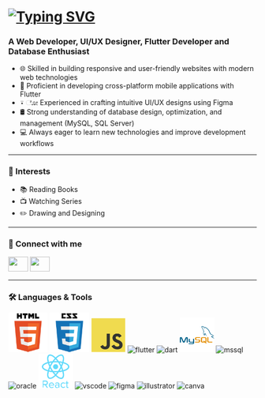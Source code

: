 # <a href="https://git.io/typing-svg"><img src="https://readme-typing-svg.herokuapp.com?font=Pacifico&size=25&pause=1000&color=F751D7&width=500&lines=Hi+there!+I'm+Sania+-+Web+Developer;Hi+there!+I'm+Sania+-+App+Developer;Hi+there!+I'm+Sania+-+Graphic+Designer;Hi+there!+I'm+Sania+-+Database+Developer" alt="Typing SVG" /></a>

<!-- <img align="right" src="https://buffy.mlpforums.com/imageproxy/giphy.gif.2105620126cc7266d840e0116ed7853f.gif" width="350px" alt="coding gif" /> -->

### A Web Developer, UI/UX Designer, Flutter Developer and Database Enthusiast  

- 🌐 Skilled in building responsive and user-friendly websites with modern web technologies  
- 🤖 Proficient in developing cross-platform mobile applications with Flutter  
- ⍣ ೋ Experienced in crafting intuitive UI/UX designs using Figma  
- 🛢️ Strong understanding of database design, optimization, and management (MySQL, SQL Server)  
- 💻 Always eager to learn new technologies and improve development workflows  

---

### 🌟 Interests  
- 📚 Reading Books  
- 📺 Watching Series  
- ✏️ Drawing and Designing  

---

### 🔗 Connect with me  
[<img src="https://raw.githubusercontent.com/rahuldkjain/github-profile-readme-generator/master/src/images/icons/Social/linked-in-alt.svg" height="30" width="40">](https://linkedin.com/in/sania-mirza-601a812a8)
[<img src="https://raw.githubusercontent.com/rahuldkjain/github-profile-readme-generator/master/src/images/icons/Social/behance.svg" height="30" width="40">](https://www.behance.net/saniamirza13)  

---

### 🛠️ Languages & Tools  
<p align="left">
<img src="https://raw.githubusercontent.com/devicons/devicon/master/icons/html5/html5-original-wordmark.svg" alt="html5" width="80" height="80"/> 
<img src="https://raw.githubusercontent.com/devicons/devicon/master/icons/css3/css3-original-wordmark.svg" alt="css3" width="80" height="80"/> 
<img src="https://raw.githubusercontent.com/devicons/devicon/master/icons/javascript/javascript-original.svg" alt="javascript" width="70" height="70"/> 
<img src="https://www.vectorlogo.zone/logos/flutterio/flutterio-icon.svg" alt="flutter" width="70" height="70"/> 
<img src="https://www.vectorlogo.zone/logos/dartlang/dartlang-icon.svg" alt="dart" width="70" height="70"/> 
<img src="https://raw.githubusercontent.com/devicons/devicon/master/icons/mysql/mysql-original-wordmark.svg" alt="mysql" width="70" height="70"/> 
<img src="https://www.svgrepo.com/show/303229/microsoft-sql-server-logo.svg" alt="mssql" width="70" height="70"/> 
<img src="https://cdn.brandfetch.io/idnq7H7qT0/w/400/h/400/theme/dark/icon.png?c=1bxid64Mup7aczewSAYMX&t=1667576597154" alt="oracle" width="70" height="70"/> 
<img src="https://raw.githubusercontent.com/devicons/devicon/master/icons/react/react-original-wordmark.svg" alt="react" width="70" height="70"/> 
<img src="https://www.svgrepo.com/show/452129/vs-code.svg" alt="vscode" width="70" height="70"/> 
<img src="https://www.vectorlogo.zone/logos/figma/figma-icon.svg" alt="figma" width="70" height="70"/> 
<img src="https://www.vectorlogo.zone/logos/adobe_illustrator/adobe_illustrator-icon.svg" alt="illustrator" width="70" height="70"/> 
<img src="https://cdn.brandfetch.io/id9mVQlyB1/w/400/h/400/theme/dark/icon.jpeg?c=1bxid64Mup7aczewSAYMX&t=1725863485997" alt="canva" width="70" height="70"/> 
</p>
